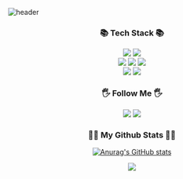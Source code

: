 ![header](https://capsule-render.vercel.app/api?type=waving&color=auto&height=120&animation=fadeIn&section=footer&text=JeongSu&fontAlign=70&fontColor=000000)

<h3 align="center">📚 Tech Stack 📚</h3>
<div align="center">
  <img src="https://img.shields.io/badge/Java-1E8CBE?style=flat"/>
  <img src="https://img.shields.io/badge/Python-3776AB?style=flat&logo=Python&logoColor=white"/>
  <br>
  <img src="https://img.shields.io/badge/Spring-6DB33F?style=flat&logo=Spring&logoColor=white"/>
  <img src="https://img.shields.io/badge/SpringBoot-6DB33F?style=flat&logo=SpringBoot&logoColor=white"/>
  <img src="https://img.shields.io/badge/Mysql-4479A1?style=flat&logo=MySql&logoColor=white"/>
  <br>
  <img src="https://img.shields.io/badge/Amazon AWS-232F3E?style=flat&logo=Amazon AWS&logoColor=white"/>
  <img src="https://img.shields.io/badge/Docker-2496ED?style=flat&logo=Docker&logoColor=white"/>
</div>

<h3 align="center">🖐️ Follow Me 🖐️</h3>
<div align="center"> 
    <a href="https://velog.io/@zz1996zz" target="_blank"><img src="https://img.shields.io/badge/JeongsuBlog-20C997?style=flat&logo=Velog&logoColor=white"/></a>
    <img src="https://img.shields.io/badge/1996dododog@gmail.com-EA4335?style=flat&logo=Gmail&logoColor=white"/>

<h3 align="center">👩‍💻 My Github Stats 👩‍💻</h3>
<div align="center">

[![Anurag's GitHub stats](https://github-readme-stats.vercel.app/api?username=zz1996zz&hide_title=true&show_icons=true&include_all_commits=true&disable_animations=true&theme=vue)](https://github.com/anuraghazra/github-readme-stats)
</div>
<div align="center">
  <a href="https://hits.seeyoufarm.com"><img src="https://hits.seeyoufarm.com/api/count/incr/badge.svg?url=https%3A%2F%2Fgithub.com%2Fzz1996zz%2Fhit-counter&count_bg=%2379C83D&title_bg=%23555555&icon=github.svg&icon_color=%23E7E7E7&title=hits&edge_flat=false"/></a>
</div>

